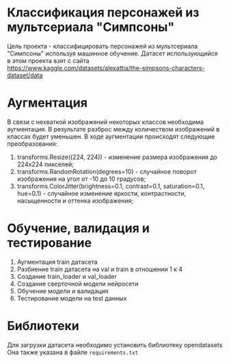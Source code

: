 # Классификация персонажей из мультсериала "Симпсоны"

Цель проекта - классифицировать персонажей из мультсериала "Симпсоны" используя машинное обучение. Датасет использующийся в этом проекта взят с сайта https://www.kaggle.com/datasets/alexattia/the-simpsons-characters-dataset/data

# Аугментация

В связи с нехваткой изображений некоторых классов необходима аугментация. В результате разброс между количеством изображений в классах будет уменьшен. В ходе аугментации происходят следующие преобразования:
1) transforms.Resize((224, 224)) - изменение размера изображения до 224x224 пикселей;
2) transforms.RandomRotation(degrees=10) - случайное поворот изображения на угол от -10 до 10 градусов;
3) transforms.ColorJitter(brightness=0.1, contrast=0.1, saturation=0.1, hue=0.1) - случайное изменение яркости, контрастности, насыщенности и оттенка изображения;

# Обучение, валидация и тестирование

1) Аугментация train датасета
3) Разбиение train датасета на val и train в отношении 1 к 4
4) Создание train_loader и val_loader
5) Создание сверточной модели нейросети
6) Обучение модели и валидация
7) Тестирование модели на test данных

# Библиотеки

Для загрузки датасета необходимо установить библиотеку opendatasets
Она также указана в файле `requirements.txt`
